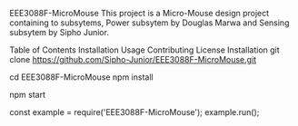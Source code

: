 EEE3088F-MicroMouse
This project is a Micro-Mouse design project containing to subsytems, Power subsytem by Douglas Marwa and Sensing subsytem by Sipho Junior.

Table of Contents
Installation
Usage
Contributing
License
Installation
git clone https://github.com/Sipho-Junior/EEE3088F-MicroMouse.git

cd EEE3088F-MicroMouse
npm install

npm start

const example = require('EEE3088F-MicroMouse');
example.run();
